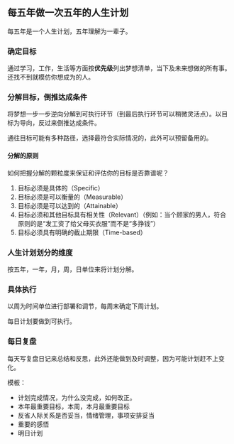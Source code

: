 ## 每五年做一次五年的人生计划
每五年是一个人生计划，五年理解为一辈子。

### 确定目标
通过学习，工作，生活等方面按**优先级**列出梦想清单，当下及未来想做的所有事。还找不到就模仿你想成为的人。

### 分解目标，倒推达成条件
将梦想一步一步逆向分解到可执行环节（到最后执行环节可以稍微灵活点）。以目标为导向，反过来倒推达成条件。

通往目标可能有多种路径，选择最符合实际情况的，此外可以预留备用的。

#### 分解的原则
如何把握分解的颗粒度来保证和评估你的目标是否靠谱呢？

1. 目标必须是具体的（Specific）
2. 目标必须是可以衡量的（Measurable）
3. 目标必须是可以达到的（Attainable）
4. 目标必须和其他目标具有相关性（Relevant）（例如：当个顾家的男人，符合原则的是“发工资了给父母买衣服”而不是“多挣钱”）
5. 目标必须具有明确的截止期限（Time-based）

### 人生计划划分的维度
按五年，一年，月，周，日单位来将计划分解。

### 具体执行
以周为时间单位进行部署和调节，每周末确定下周计划。

每日计划要做到可执行。

### 每日复盘
每天写复盘日记来总结和反思，此外还能做到及时调整，因为可能计划赶不上变化。

模板：
* 计划完成情况，为什么没完成，如何改正。
* 本年最重要目标，本周，本月最重要目标 
* 反省人际关系是否妥当，情绪管理，事项安排妥当
* 重要的感悟
* 明日计划

